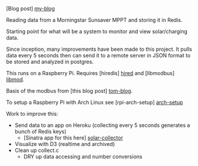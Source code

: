 [Blog post] [my-blog]

Reading data from a Morningstar Sunsaver MPPT and storing it in Redis.

Starting point for what will be a system to monitor and view solar/charging data.

Since inception, many improvements have been made to this project. It pulls data every 5 seconds then can send it
to a remote server in JSON format to be stored and analyzed in postgres.

This runs on a Raspberry Pi. Requires [hiredis] [hired] and [libmodbus] [libmod].

Basis of the modbus from [this blog post] [tom-blog].

To setup a Raspberry Pi with Arch Linux see [rpi-arch-setup] [arch-setup]

Work to improve this:

- Send data to an app on Heroku (collecting every 5 seconds generates a bunch of Redis keys)
  - [Sinatra app for this here] [solar-collector]
- Visualize with D3 (realtime and archived)
- Clean up collect.c
  - DRY up data accessing and number conversions

[tom-blog]: http://westyd1982.wordpress.com/2010/03/26/linux-and-mac-os-x-software-to-read-data-from-the-sunsaver-mppt-using-modbus/

[hired]: https://github.com/redis/hiredis

[libmod]: https://github.com/stephane/libmodbus

[my-blog]: http://www.gingilipino.com/brian/solar-data-collection.html

[solar-collector]: https://github.com/crakalakin/solar-collector

[arch-setup]: https://github.com/crakalakin/modbus-redis/blob/master/rpi-arch-setup.md
